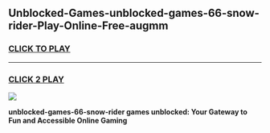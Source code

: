 
## Unblocked-Games-unblocked-games-66-snow-rider-Play-Online-Free-augmm
<h3>
<a href="https://premium76.site?title=unblocked-games-66-snow-rider&ref=26A">CLICK TO PLAY</a></h3>
<hr>

<h3>
<a href="https://premium76.site?title=unblocked-games-66-snow-rider&ref=26A">CLICK 2 PLAY</a>
  
</h3>

<a href="https://premium76.site?title=unblocked-games-66-snow-rider&ref=26A"><img src="https://clearcache.store/games.png"></a>


**unblocked-games-66-snow-rider games unblocked: Your Gateway to Fun and Accessible Online Gaming**
